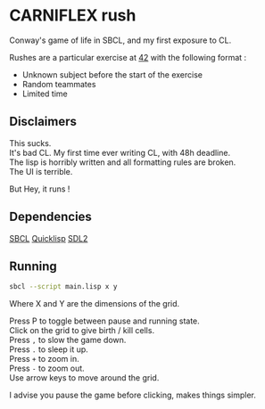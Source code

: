 # CARNIFLEX rush
Conway's game of life in SBCL, and my first exposure to CL.

Rushes are a particular exercise at [42](http://www.42.fr/) with the following format :
- Unknown subject before the start of the exercise
- Random teammates
- Limited time

## Disclaimers
This sucks.  
It's bad CL. My first time ever writing CL, with 48h deadline.  
The lisp is horribly written and all formatting rules are broken.  
The UI is terrible.  

But Hey, it runs !

## Dependencies
[SBCL](http://www.sbcl.org/)
[Quicklisp](https://www.quicklisp.org/beta/)
[SDL2](https://www.libsdl.org)


## Running
```sh
sbcl --script main.lisp x y
```
Where X and Y are the dimensions of the grid.  

Press P to toggle between pause and running state.  
Click on the grid to give birth / kill cells.  
Press `,` to slow the game down.  
Press `.` to sleep it up.  
Press `+` to zoom in.  
Press `-` to zoom out.  
Use arrow keys to move around the grid.  

I advise you pause the game before clicking, makes things simpler.  
